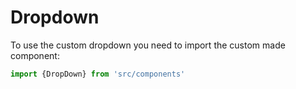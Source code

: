 # Dropdown

To use the custom dropdown you need to import the custom made component:

```js
import {DropDown} from 'src/components'
```
